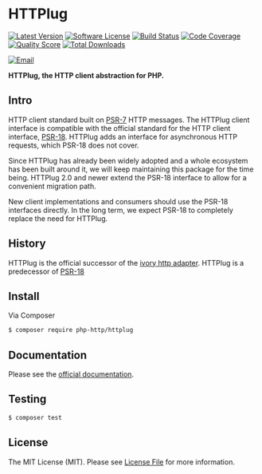 # HTTPlug

[![Latest Version](https://img.shields.io/github/release/php-http/httplug.svg?style=flat-square)](https://github.com/php-http/httplug/releases)
[![Software License](https://img.shields.io/badge/license-MIT-brightgreen.svg?style=flat-square)](LICENSE)
[![Build Status](https://github.com/php-http/httplug/actions/workflows/ci.yml/badge.svg)](https://github.com/php-http/httplug/actions/workflows/ci.yml)
[![Code Coverage](https://img.shields.io/scrutinizer/coverage/g/php-http/httplug.svg?style=flat-square)](https://scrutinizer-ci.com/g/php-http/httplug)
[![Quality Score](https://img.shields.io/scrutinizer/g/php-http/httplug.svg?style=flat-square)](https://scrutinizer-ci.com/g/php-http/httplug)
[![Total Downloads](https://img.shields.io/packagist/dt/php-http/httplug.svg?style=flat-square)](https://packagist.org/packages/php-http/httplug)

[![Email](https://img.shields.io/badge/email-team@httplug.io-blue.svg?style=flat-square)](mailto:team@httplug.io)

**HTTPlug, the HTTP client abstraction for PHP.**


## Intro

HTTP client standard built on [PSR-7](http://www.php-fig.org/psr/psr-7/) HTTP
messages. The HTTPlug client interface is compatible with the official standard
for the HTTP client interface, [PSR-18](http://www.php-fig.org/psr/psr-18/).
HTTPlug adds an interface for asynchronous HTTP requests, which PSR-18 does not
cover.

Since HTTPlug has already been widely adopted and a whole ecosystem has been
built around it, we will keep maintaining this package for the time being.
HTTPlug 2.0 and newer extend the PSR-18 interface to allow for a convenient
migration path.

New client implementations and consumers should use the PSR-18 interfaces
directly. In the long term, we expect PSR-18 to completely replace the need
for HTTPlug.


## History

HTTPlug is the official successor of the [ivory http adapter](https://github.com/egeloen/ivory-http-adapter).
HTTPlug is a predecessor of [PSR-18](http://www.php-fig.org/psr/psr-18/)


## Install

Via Composer

``` bash
$ composer require php-http/httplug
```


## Documentation

Please see the [official documentation](http://docs.php-http.org).


## Testing

``` bash
$ composer test
```


## License

The MIT License (MIT). Please see [License File](LICENSE) for more information.
